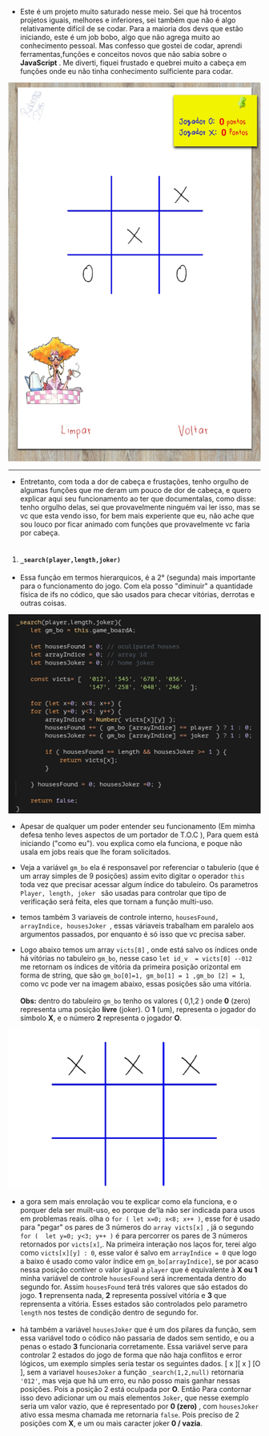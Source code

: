 - Este é um projeto muito saturado nesse meio. Sei que há trocentos projetos iguais, melhores e inferiores, sei também que não é algo relativamente difícil de se codar. Para a maioria dos devs que estão iniciando, este é um job bobo, algo que não agrega muito ao conhecimento pessoal. Mas confesso que gostei de codar, aprendi ferramentas,funções e conceitos novos que não sabia sobre o  **JavaScript** .  Me diverti, fiquei frustado e quebrei muito a cabeça em funções onde eu não tinha conhecimento sulficiente para codar. 

<img src="_res/rd_im_01.jpg"/>

-------

- Entretanto, com toda a dor de cabeça e frustações, tenho orgulho de algumas funções que me deram um pouco de dor de cabeça, e quero explicar aqui seu funcionamento ao ter que documentalas, como disse: tenho orgulho delas, sei que provavelmente ninguém vai ler isso, mas se vc que esta vendo isso, for bem mais experiente que eu, não ache que sou louco por ficar animado com funções que provavelmente vc faria por cabeça.  <br/><br/>


1. ####    `_search(player,length,joker)`

- Essa função em termos hierarquicos, é a 2° (segunda) mais importante para o funcionamento do jogo. Com ela posso "diminuir" a quantidade física de ifs no códico, que são usados para checar vitórias, derrotas e outras coisas.


<img src="_res/rd_im_02.jpg"/>

- Apesar de qualquer um poder entender seu funcionamento (Em mimha defesa tenho leves aspectos de um portador de T.O.C ), Para quem está iniciando ("como eu"). vou explica como ela funciona, e poque não usala em jobs reais que lhe foram solicitados.

- Veja a variável `gm_bo` ela é responsavel por referenciar o tabulerio (que é um array simples de 9 posições) assim evito digitar o operador `this` toda vez que precisar acessar algum índice do tabuleiro. Os parametros `Player, length, joker ` são usadas para controlar que tipo de verificação será feita, eles que tornam a função multi-uso. 

- temos também 3 variaveis de controle interno, `housesFound, arrayIndice, housesJoker `, essas váriaveis trabalham em paralelo aos argumentos passados, por enquanto é só isso que vc precisa saber.

-  Logo abaixo temos um array `victs[8]` , onde está salvo os índices onde há vitórias no tabuleiro `gm_bo`, nesse caso `let id_v  = victs[0] --012 ` me retornam os índices de vitória da primeira posição orizontal em forma de string, que são `gm_bo[0]=1, gm_bo[1] = 1 ,gm_bo [2] = 1`, como vc pode ver na imagem abaixo, essas posições são uma vitória. </br> </br>**Obs:** dentro do tabuleiro `gm_bo` tenho os valores ( 0,1,2 ) onde **0** (zero) representa uma posição **livre**  (joker). O **1** (um), representa o jogador do símbolo **X**, e o número **2** representa o jogador **O**. 
 
<img src="_res/rm_im_03.jpg"/>

- a gora sem mais enrolação vou te explicar como ela funciona, e o porquer dela ser muilt-uso, eo  porque de'la não ser indicada para usos em problemas reais. olha o `for ( let x=0; x<8; x++ )`, esse for é usado para "pegar" os pares de 3 números do `array victs[x] `,  já o segundo `for (  let y=0; y<3; y++ )` é para percorrer os pares de 3 números retornados por  `victs[x]`,.  Na primeira interação nos laços for, terei algo como `victs[x][y] : 0`,  esse valor é salvo em `arrayIndice = 0` que logo a baixo é usado como valor índice em `gm_bo[arrayIndice]`, se por acaso nessa posição contiver o valor igual a `player` que é equivalente à **X ou 1** minha variável de controle `housesFound` será incrementada dentro do segundo for. Assim `housesFound`  terá  trés valores que são estados do jogo. **1** reprensenta nada, **2** representa possível vitória e **3** que reprensenta a vitória. Esses estados são controlados pelo parametro `length` nos testes de condição dentro de segundo for. </br></br>
- há também a variável `housesJoker` que é um dos pilares da função, sem essa variável todo o códico não passaria de dados sem sentido, e ou a penas o estado **3** funcionaria corretamente.  Essa variável serve para controlar  2 estados do jogo de forma que não haja conflitos e error lógicos, um exemplo simples seria testar os seguintes dados.  [ x ][ x ] [O ], sem a variavel `housesJoker` a função `_search(1,2,null)` retornaria `'012'`, mas veja que há um erro, eu não posso mais ganhar nessas posições. Pois a posição 2 está oculpada por **O**. Então Para contornar isso devo adicionar um ou mais elementos `Joker`, que nesse exemplo seria um valor vazio, que é representado por **0 (zero)** , com `housesJoker` ativo essa mesma chamada me retornaria `false`. Pois preciso de 2 posições com **X**, e um ou mais caracter joker **0 / vazia**.  